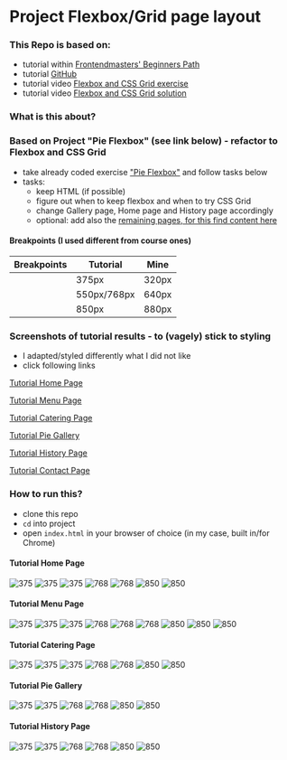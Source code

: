 # Project Flexbox/Grid page layout

### This Repo is based on:

- tutorial within [Frontendmasters' Beginners Path](https://frontendmasters.com/learn/beginner/)
- tutorial [GitHub](https://github.com/jen4web/fem-layout)
- tutorial video [Flexbox and CSS Grid exercise](https://frontendmasters.com/courses/css-grids-flexbox/flexbox-and-css-grid-exercise-2-setup/)
- tutorial video [Flexbox and CSS Grid solution](https://frontendmasters.com/courses/css-grids-flexbox/flexbox-and-css-grid-exercise-2-solution/)

### What is this about?

### Based on Project "Pie Flexbox" (see link below) - refactor to Flexbox and CSS Grid

- take already coded exercise ["Pie Flexbox"](https://github.com/ElkeHanschen/project-flexbox-page-layout) and follow tasks below
- tasks:
  - keep HTML (if possible)
  - figure out when to keep flexbox and when to try CSS Grid
  - change Gallery page, Home page and History page accordingly
  - optional: add also the [remaining pages, for this find content here](https://github.com/jen4web/fem-layout/tree/master/day-2-grid/18-practice)

#### Breakpoints (I used different from course ones)

| Breakpoints | Tutorial    | Mine  |
| ----------- | ----------- | ----- |
|             | 375px       | 320px |
|             | 550px/768px | 640px |
|             | 850px       | 880px |

### Screenshots of tutorial results - to (vagely) stick to styling

- I adapted/styled differently what I did not like
- click following links

[Tutorial Home Page](#tutorial-home-page)

[Tutorial Menu Page](#tutorial-menu-page)

[Tutorial Catering Page](#tutorial-catering-page)

[Tutorial Pie Gallery](#tutorial-pie-gallery)

[Tutorial History Page](#tutorial-history-page)

[Tutorial Contact Page](#tutorial-contact-page)

### How to run this?

- clone this repo
- `cd` into project
- open `index.html` in your browser of choice (in my case, built in/for Chrome)

#### Tutorial Home Page

![375](screenshots/home_01_375.png)
![375](screenshots/home_02_375.png)
![375](screenshots/home_03_375.png)
![768](screenshots/home_04_768.png)
![768](screenshots/home_05_768.png)
![850](screenshots/home_06_850.png)
![850](screenshots/home_07_850.png)

#### Tutorial Menu Page

![375](screenshots/menu_01_375.png)
![375](screenshots/menu_02_375.png)
![375](screenshots/menu_03_375.png)
![768](screenshots/menu_04_768.png)
![768](screenshots/menu_05_768.png)
![768](screenshots/menu_06_768.png)
![850](screenshots/menu_07_850.png)
![850](screenshots/menu_08_850.png)
![850](screenshots/menu_09_850.png)

#### Tutorial Catering Page

![375](screenshots/cat_01_375.png)
![375](screenshots/cat_02_375.png)
![375](screenshots/cat_03_375.png)
![768](screenshots/cat_04_768.png)
![768](screenshots/cat_05_768.png)
![850](screenshots/cat_06_850.png)
![850](screenshots/cat_07_850.png)

#### Tutorial Pie Gallery

![375](screenshots/pie_01_375.png)
![375](screenshots/pie_02_375.png)
![768](screenshots/pie_03_768.png)
![768](screenshots/pie_04_768.png)
![850](screenshots/pie_05_850.png)
![850](screenshots/pie_06_850.png)

#### Tutorial History Page

![375](screenshots/history_01_375.png)
![375](screenshots/history_02_375.png)
![768](screenshots/history_03_768.png)
![768](screenshots/history_04_768.png)
![850](screenshots/history_05_850.png)
![850](screenshots/history_06_850.png)

